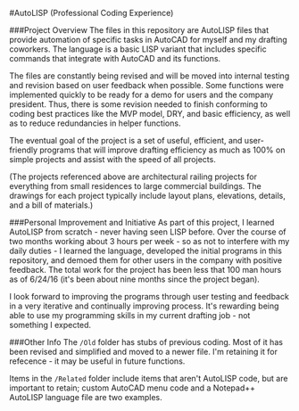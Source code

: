 #AutoLISP (Professional Coding Experience)

###Project Overview
The files in this repository are AutoLISP files that provide automation of specific tasks in AutoCAD for myself and my drafting coworkers. 
The language is a basic LISP variant that includes specific commands that integrate with AutoCAD and its functions.

The files are constantly being revised and will be moved into internal testing and revision based on user feedback when possible. Some functions were implemented quickly to be ready for a demo for users and the company president. Thus, there is some revision needed to finish conforming to coding best practices like the MVP model, DRY, and basic efficiency, as well as to reduce redundancies in helper functions.

The eventual goal of the project is a set of useful, efficient, and user-friendly programs that will improve drafting efficiency as much as 100% on simple projects and assist with the speed of all projects. 

(The projects referenced above are architectural railing projects for everything from small residences to large commercial buildings. The drawings for each project typically include layout plans, elevations, details, and a bill of materials.)

###Personal Improvement and Initiative
As part of this project, I learned AutoLISP from scratch - never having seen LISP before. Over the course of two months working about 3 hours per week - so as not to interfere with my daily duties - I learned the language, developed the initial programs in this repository, and demoed them for other users in the company with positive feedback. The total work for the project has been less that 100 man hours as of 6/24/16 (it's been about nine months since the project began).

I look forward to improving the programs through user testing and feedback in a very iterative and continually improving process. It's rewarding being able to use my programming skills in my current drafting job - not something I expected.

###Other Info
The `/Old` folder has stubs of previous coding. Most of it has been revised and simplified and moved to a newer file. I'm retaining it for refecence - it may be useful in future functions.

Items in the `/Related` folder include items that aren't AutoLISP code, but are important to retain; custom AutoCAD menu code and a Notepad++ AutoLISP language file are two examples.
